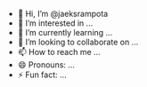 - 👋 Hi, I’m @jaeksrampota
- 👀 I’m interested in ...
- 🌱 I’m currently learning ...
- 💞️ I’m looking to collaborate on ...
- 📫 How to reach me ...
- 😄 Pronouns: ...
- ⚡ Fun fact: ...

<!---
jaeksrampota/jaeksrampota is a ✨ special ✨ repository because its `README.md` (this file) appears on your GitHub profile.
You can click the Preview link to take a look at your changes.
--->
